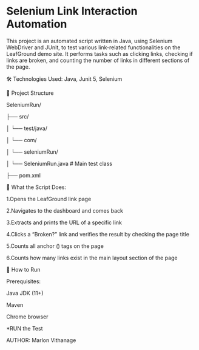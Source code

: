 # Selenium Link Interaction Automation

This project is an automated script written in Java, using Selenium WebDriver and JUnit, to test various link-related functionalities on the LeafGround demo site. It performs tasks such as clicking links, checking if links are broken, and counting the number of links in different sections of the page.


🛠️ Technologies Used:  Java, Junit 5, Selenium

🔧 Project Structure

SeleniumRun/

├── src/

│   └── test/java/

│       └── com/

│           └── seleniumRun/

│               └── SeleniumRun.java   # Main test class

├── pom.xml          


📄 What the Script Does:

1.Opens the LeafGround link page

2.Navigates to the dashboard and comes back

3.Extracts and prints the URL of a specific link

4.Clicks a “Broken?” link and verifies the result by checking the page title

5.Counts all anchor (<a>) tags on the page

6.Counts how many links exist in the main layout section of the page


🚀 How to Run

Prerequisites:

Java JDK (11+)

Maven

Chrome browser

*RUN the Test


AUTHOR: Marlon Vithanage
